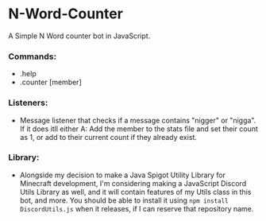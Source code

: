 # N-Word-Counter
A Simple N Word counter bot in JavaScript.

### Commands:
  - .help
  - .counter [member]
  
### Listeners:
  - Message listener that checks if a message contains "nigger" or "nigga". If it does itll either A: Add the member to the stats file and set their count as 1, or add to their current count if they already exist.

### Library:
  - Alongside my decision to make a Java Spigot Utility Library for Minecraft development, I'm considering making a JavaScript Discord Utils Library as well, and it will contain features of my Utils class in this bot, and more. You should be able to install it using `npm install DiscordUtils.js` when it releases, if I can reserve that repository name.
